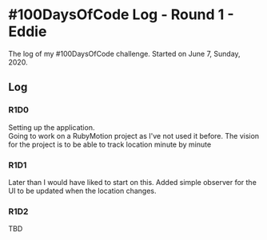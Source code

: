 # #100DaysOfCode Log - Round 1 - Eddie

The log of my #100DaysOfCode challenge. Started on June 7, Sunday, 2020.

## Log

### R1D0
Setting up the application.  
Going to work on a RubyMotion project as I've not used it before.
The vision for the project is to be able to track location minute by minute

### R1D1 
Later than I would have liked to start on this.
Added simple observer for the UI to be updated when the location changes.

### R1D2
TBD
